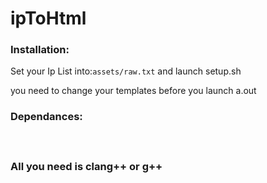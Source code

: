 # ipToHtml
<h3>Installation:</h3>
<p>Set your Ip List into:<code>assets/raw.txt</code> and launch setup.sh</p>
<p>you need to change your templates before you launch a.out</p>
<h3>Dependances:<h3>
</br>
<p>All you need is clang++ or g++ </p>
</br>
